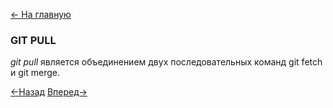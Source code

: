 [<- На главную](readme.md)

### GIT PULL

*git pull* является объединением двух последовательных команд git fetch и git merge.

[<-Назад](merge.md)
[Вперед->](push.md)